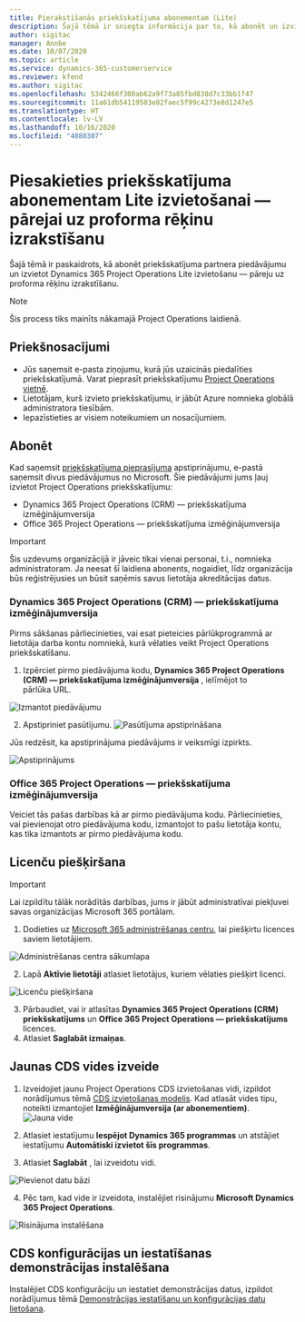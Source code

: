 ```yaml
---
title: Pierakstīšanās priekšskatījuma abonementam (Lite)
description: Šajā tēmā ir sniegta informācija par to, kā abonēt un izvietot Project Operations Lite izvietošanu — pāreju uz proforma rēķinu izrakstīšanu.
author: sigitac
manager: Annbe
ms.date: 10/07/2020
ms.topic: article
ms.service: dynamics-365-customerservice
ms.reviewer: kfend
ms.author: sigitac
ms.openlocfilehash: 5342466f308ab62a9f73a85fbd838d7c33bb1f47
ms.sourcegitcommit: 11a61db54119503e82faec5f99c4273e8d1247e5
ms.translationtype: HT
ms.contentlocale: lv-LV
ms.lasthandoff: 10/16/2020
ms.locfileid: "4080307"
---
```

# <a name="sign-up-for-a-preview-subscription-for-lite-deployment--deal-to-proforma-invoicing"></a>Piesakieties priekšskatījuma abonementam Lite izvietošanai — pārejai uz proforma rēķinu izrakstīšanu

Šajā tēmā ir paskaidrots, kā abonēt priekšskatījuma partnera piedāvājumu un izvietot Dynamics 365 Project Operations Lite izvietošanu — pāreju uz proforma rēķinu izrakstīšanu.

> [!NOTE]
> Šis process tiks mainīts nākamajā Project Operations laidienā.

## <a name="prerequisites"></a>Priekšnosacījumi

- Jūs saņemsit e-pasta ziņojumu, kurā jūs uzaicinās piedalīties priekšskatījumā. Varat pieprasīt priekšskatījumu [Project Operations vietnē](https://dynamics.microsoft.com/en-us/project-operations/overview/).
- Lietotājam, kurš izvieto priekšskatījumu, ir jābūt Azure nomnieka globālā administratora tiesībām.
- Iepazīstieties ar visiem noteikumiem un nosacījumiem.

## <a name="subscribe"></a>Abonēt

Kad saņemsit [priekšskatījuma pieprasījuma](https://forms.office.com/FormsPro/Pages/ResponsePage.aspx?id=v4j5cvGGr0GRqy180BHbR56j8lZs0FdAvwT75_WNFyxUMkRDV1NYQU5TNjE2VjhKOVBUNVg2R0s1NC4u) apstiprinājumu, e-pastā saņemsit divus piedāvājumus no Microsoft. Šie piedāvājumi jums ļauj izvietot Project Operations priekšskatījumu:

- Dynamics 365 Project Operations (CRM) — priekšskatījuma izmēģinājumversija
- Office 365 Project Operations — priekšskatījuma izmēģinājumversija

> [!IMPORTANT]
> Šis uzdevums organizācijā ir jāveic tikai vienai personai, t.i., nomnieka administratoram. Ja neesat šī laidiena abonents, nogaidiet, līdz organizācija būs reģistrējusies un būsit saņēmis savus lietotāja akreditācijas datus.

### <a name="dynamics-365-project-operations-crm---preview-trial"></a>Dynamics 365 Project Operations (CRM) — priekšskatījuma izmēģinājumversija 

Pirms sākšanas pārliecinieties, vai esat pieteicies pārlūkprogrammā ar lietotāja darba kontu nomniekā, kurā vēlaties veikt Project Operations priekšskatīšanu.

1. Izpērciet pirmo piedāvājuma kodu, **Dynamics 365 Project Operations (CRM) — priekšskatījuma izmēģinājumversija** , ielīmējot to pārlūka URL.

![Izmantot piedāvājumu](./media/16RedeemFirstOfferNew.png)

2. Apstipriniet pasūtījumu.
![Pasūtījuma apstiprināšana](./media/17ConfirmOrderNew.png)

Jūs redzēsit, ka apstiprinājuma piedāvājums ir veiksmīgi izpirkts.

![Apstiprinājums](./media/18OrderConfirmationNew.png)

### <a name="office-365-project-operations---preview-trial"></a>Office 365 Project Operations — priekšskatījuma izmēģinājumversija

Veiciet tās pašas darbības kā ar pirmo piedāvājuma kodu. Pārliecinieties, vai pievienojat otro piedāvājuma kodu, izmantojot to pašu lietotāja kontu, kas tika izmantots ar pirmo piedāvājuma kodu.

## <a name="assign-licenses"></a>Licenču piešķiršana

> [!IMPORTANT]
> Lai izpildītu tālāk norādītās darbības, jums ir jābūt administratīvai piekļuvei savas organizācijas Microsoft 365 portālam.


1. Dodieties uz [Microsoft 365 administrēšanas centru](https://portal.office.com/), lai piešķirtu licences saviem lietotājiem.

![Administrēšanas centra sākumlapa](./media/14AdminPortal.png)

2. Lapā **Aktīvie lietotāji** atlasiet lietotājus, kuriem vēlaties piešķirt licenci.

![Licenču piešķiršana](./media/15AssignLicenses.png)

3. Pārbaudiet, vai ir atlasītas **Dynamics 365 Project Operations (CRM) priekšskatījums** un **Office 365 Project Operations — priekšskatījums** licences. 
4. Atlasiet **Saglabāt izmaiņas**.

## <a name="create-a-new-cds-environment"></a>Jaunas CDS vides izveide

1. Izveidojiet jaunu Project Operations CDS izvietošanas vidi, izpildot norādījumus tēmā [CDS izvietošanas modelis](lite-deployment.md). Kad atlasāt vides tipu, noteikti izmantojiet **Izmēģinājumversija (ar abonementiem)**.
![Jauna vide](./media/19CreateEnvironment.png)

2. Atlasiet iestatījumu **Iespējot Dynamics 365 programmas** un atstājiet iestatījumu **Automātiski izvietot šīs programmas**.  
3. Atlasiet **Saglabāt** , lai izveidotu vidi.

![Pievienot datu bāzi](./media/20CreateEnvironment1.png)

4. Pēc tam, kad vide ir izveidota, instalējiet risinājumu **Microsoft Dynamics 365 Project Operations**. 

![Risinājuma instalēšana](./media/21InstallSolution.png)

## <a name="install-a-cds-configuration-and-setup-demo-data"></a>CDS konfigurācijas un iestatīšanas demonstrācijas instalēšana

Instalējiet CDS konfigurāciju un iestatiet demonstrācijas datus, izpildot norādījumus tēmā [Demonstrācijas iestatīšanu un konfigurācijas datu lietošana](lite-apply-demo-setup-config-data.md).
